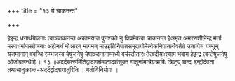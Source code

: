+++
title = "१३ ये चाकनन्त"

+++

हेइन्द्र धनार्थंयेजनाः त्वाञ्चाकनन्त अकामयन्त पुनश्चते नु क्षिप्रमेवत्वां चाकनन्त हेअमृत अमरणशीलेन्द्र मर्ताः मरणधर्माणस्तेजनाः अंहोनर्थं मोआरन् मागमन् माउइतिनिपातसमुदायोमेत्येकनिपातार्थेवर्तते उतापिच यज्यून् यजमानान् ववन्धि सम्भजस्व येषुजनेषु येषाञ्जनानाम्मध्ये वयंस्तोतारः तेत्वदीयाःस्याम भवाम हेइन्द्र त्वन्तेषुजनेषु ओजोबलन्धेहि ॥ १३ ॥अदर्दरुत्समितिद्वादशर्चमष्टादशंसूक्तं गातुर्नामात्रेयऋषिः त्रिष्टुप् छन्दः इन्द्रोदेवता तथाचानुक्रान्तं-अदर्दर्द्वादशगातुरिति । गतोविनियोगः ।